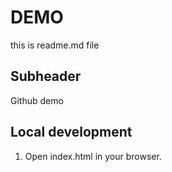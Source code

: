 # DEMO

this is readme.md file

## Subheader

Github demo

## Local development
1. Open index.html in your browser.